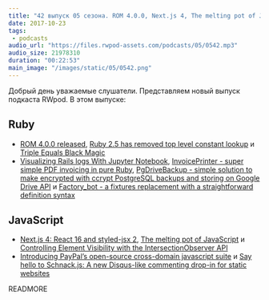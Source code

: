 ```yaml
---
title: "42 выпуск 05 сезона. ROM 4.0.0, Next.js 4, The melting pot of JavaScript, InvoicePrinter, Factory_bot и прочее"
date: 2017-10-23
tags:
 - podcasts
audio_url: "https://files.rwpod-assets.com/podcasts/05/0542.mp3"
audio_size: 21978310
duration: "00:22:53"
main_image: "/images/static/05/0542.png"
---
```


Добрый день уважаемые слушатели. Представляем новый выпуск подкаста RWpod. В этом выпуске:

## Ruby

 - [ROM 4.0.0 released](http://rom-rb.org/blog/rom-4-0-released/), [Ruby 2.5 has removed top level constant lookup](https://blog.bigbinary.com/2017/10/18/ruby-2.5-has-removed-top-level-constant-lookup) и [Triple Equals Black Magic](https://medium.com/rubyinside/triple-equals-black-magic-d934936a6379)
 - [Visualizing Rails logs With Jupyter Notebook](http://blog.scoutapp.com/articles/2017/10/13/visualizing-rails-logs-with-jupyter-notebook), [InvoicePrinter - super simple PDF invoicing in pure Ruby](http://strzibny.github.io/invoice_printer/), [PgDriveBackup - simple solution to make encrypted with ccrypt PostgreSQL backups and storing on Google Drive API](https://github.com/kirillshevch/pg_drive_backup) и [Factory_bot - a fixtures replacement with a straightforward definition syntax](https://github.com/thoughtbot/factory_bot)

## JavaScript

 - [Next.js 4: React 16 and styled-jsx 2](https://zeit.co/blog/next4), [The melting pot of JavaScript](https://increment.com/development/the-melting-pot-of-javascript/) и [Controlling Element Visibility with the Intersection­Observer API](https://jonathan-harrell.com/controlling-element-visibility-intersectionobserver-api/)
 - [Introducing PayPal’s open-source cross-domain javascript suite](https://medium.com/@bluepnume/introducing-paypals-open-source-cross-domain-javascript-suite-95f991b2731d) и [Say hello to Schnack.js: A new Disqus-like commenting drop-in for static websites](https://www.vis4.net/blog/2017/10/hello-schnack/)


READMORE
